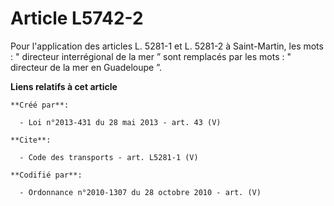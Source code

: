 # Article L5742-2

Pour l'application des articles L. 5281-1 et L. 5281-2 à Saint-Martin, les mots : " directeur interrégional de la mer ” sont
remplacés par les mots : " directeur de la mer en Guadeloupe ”.

**Liens relatifs à cet article**

	**Créé par**:

	  - Loi n°2013-431 du 28 mai 2013 - art. 43 (V)

	**Cite**:

	  - Code des transports - art. L5281-1 (V)

	**Codifié par**:

	  - Ordonnance n°2010-1307 du 28 octobre 2010 - art. (V)

